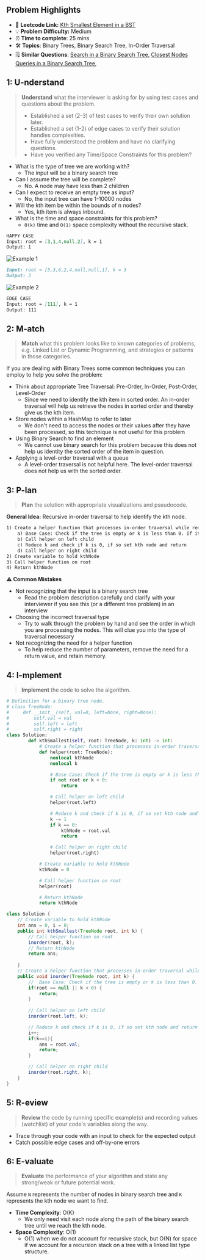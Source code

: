 ## Problem Highlights

* 🔗 **Leetcode Link:** [Kth Smallest Element in a BST](https://leetcode.com/problems/kth-smallest-element-in-a-bst/) 
* 💡 **Problem Difficulty:** Medium
* ⏰ **Time to complete**: 25 mins
* 🛠️ **Topics**: Binary Trees, Binary Search Tree, In-Order Traversal 
* 🗒️ **Similar Questions**: [Search in a Binary Search Tree](https://leetcode.com/problems/search-in-a-binary-search-tree/), [Closest Nodes Queries in a Binary Search Tree](https://leetcode.com/problems/closest-nodes-queries-in-a-binary-search-tree/), 
    
## 1: U-nderstand
 
> **Understand** what the interviewer is asking for by using test cases and questions about the problem.
> 
> - Established a set (2-3) of test cases to verify their own solution later.
> - Established a set (1-2) of edge cases to verify their solution handles complexities.
> - Have fully understood the problem and have no clarifying questions.
> - Have you verified any Time/Space Constraints for this problem?

- What is the type of tree we are working with?
  - The input will be a binary search tree
- Can I assume the tree will be complete?
  - No. A node may have less than 2 children
- Can I expect to receive an empty tree as input?
  - No, the input tree can have 1-10000 nodes
- Will the kth item be within the bounds of n nodes?
    - Yes, kth item is always inbound.
- What is the time and space constraints for this problem?
    - `O(k)` time and `O(1)` space complexity without the recursive stack.

```markdown
HAPPY CASE
Input: root = [3,1,4,null,2], k = 1
Output: 1
```

![Example 1](https://assets.leetcode.com/uploads/2021/01/28/kthtree1.jpg)

```markdown
Input: root = [5,3,6,2,4,null,null,1], k = 3
Output: 3
```
![Example 2](https://assets.leetcode.com/uploads/2021/01/28/kthtree2.jpg)

```markdown
EDGE CASE
Input: root = [111], k = 1
Output: 111
```   
    
## 2: M-atch

> **Match** what this problem looks like to known categories of problems, e.g. Linked List or Dynamic Programming, and strategies or patterns in those categories.

If you are dealing with Binary Trees some common techniques you can employ to help you solve the problem:

- Think about appropriate Tree Traversal: Pre-Order, In-Order, Post-Order, Level-Order
    - Since we need to identify the kth item in sorted order. An in-order traversal will help us retrieve the nodes in sorted order and thereby give us the kth item.
- Store nodes within a HashMap to refer to later
    - We don't need to access the nodes or their values after they have been processed, so this technique is not useful for this problem
- Using Binary Search to find an element
    - We cannot use binary search for this problem because this does not help us identity the sorted order of the item in question.
- Applying a level-order traversal with a queue
    - A level-order traversal is not helpful here. The level-order traversal does not help us with the sorted order.

## 3: P-lan

> **Plan** the solution with appropriate visualizations and pseudocode.

**General Idea:** Recursive in-order traversal to help identify the kth node.

```markdown
1) Create a helper function that processes in-order traversal while reducing k to help identify kth node.
    a) Base Case: Check if the tree is empty or k is less than 0. If it is, return. We have completed search.
    b) Call helper on left child
    c) Reduce k and check if k is 0, if so set kth node and return 
    d) Call helper on right child
2) Create variable to hold kthNode
3) Call helper function on root
4) Return kthNode
```

**⚠️ Common Mistakes**
- Not recognizing that the input is a binary search tree
    - Read the problem description carefully and clarify with your interviewer if you see this (or a different tree problem) in an interview
- Choosing the incorrect traversal type
    - Try to walk through the problem by hand and see the order in which you are processing the nodes. This will clue you into the type of traversal necessary
- Not recognizing the need for a helper function
    - To help reduce the number of parameters, remove the need for a return value, and retain memory.

## 4: I-mplement

> **Implement** the code to solve the algorithm.

```python
# Definition for a binary tree node.
# class TreeNode:
#     def __init__(self, val=0, left=None, right=None):
#         self.val = val
#         self.left = left
#         self.right = right
class Solution:
        def kthSmallest(self, root: TreeNode, k: int) -> int:
            # Create a helper function that processes in-order traversal while reducing k to help identify kth node
            def helper(root: TreeNode):
                nonlocal kthNode 
                nonlocal k

                # Base Case: Check if the tree is empty or k is less than 0. If it is, return. We have completed search.
                if not root or k < 0:
                    return

                # Call helper on left child
                helper(root.left)

                # Reduce k and check if k is 0, if so set kth node and return
                k -= 1
                if k == 0:
                    kthNode = root.val
                    return

                # Call helper on right child
                helper(root.right)

            # Create variable to hold kthNode
            kthNode = 0

            # Call helper function on root
            helper(root)

            # Return kthNode
            return kthNode
```
```java
class Solution {
    // Create variable to hold kthNode
    int ans = 0, i = 0;
    public int kthSmallest(TreeNode root, int k) {
        // Call helper function on root
        inorder(root, k);
        // Return kthNode
        return ans;
        
    }
    // Create a helper function that processes in-order traversal while reducing k to help identify kth node
    public void inorder(TreeNode root, int k) {
        //  Base Case: Check if the tree is empty or k is less than 0. If it is, return. We have completed search.
        if(root == null || k < 0) {
            return;
        }
        
        // Call helper on left child
        inorder(root.left, k);

        // Reduce k and check if k is 0, if so set kth node and return
        i++;
        if(k==i){
            ans = root.val; 
            return;  
        }

        // Call helper on right child
        inorder(root.right, k);
    }
}
```
    
## 5: R-eview

> **Review** the code by running specific example(s) and recording values (watchlist) of your code's variables along the way.

- Trace through your code with an input to check for the expected output
- Catch possible edge cases and off-by-one errors

## 6: E-valuate

> **Evaluate** the performance of your algorithm and state any strong/weak or future potential work.

Assume `N` represents the number of nodes in binary search tree and `K` represents the kth node we want to find.
    
* **Time Complexity**: O(K)
    *  We only need visit each node along the path of the binary search tree until we reach the kth node. 
* **Space Complexity**: O(1) 
    * O(1) when we do not account for recursive stack, but O(N) for space if we account for a recursion stack on a tree with a linked list type structure.